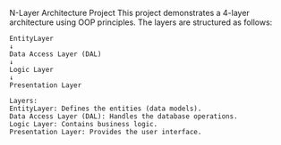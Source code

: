N-Layer Architecture Project
This project demonstrates a 4-layer architecture using OOP principles. The layers are structured as follows:

```
EntityLayer
↓
Data Access Layer (DAL)
↓
Logic Layer
↓
Presentation Layer
```

```
Layers:
EntityLayer: Defines the entities (data models).
Data Access Layer (DAL): Handles the database operations.
Logic Layer: Contains business logic.
Presentation Layer: Provides the user interface.

```

